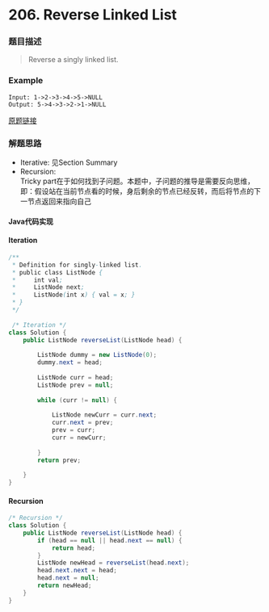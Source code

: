 # 206. Reverse Linked List
### 题目描述
> Reverse a singly linked list.

### Example
    Input: 1->2->3->4->5->NULL
    Output: 5->4->3->2->1->NULL


[原题链接](https://leetcode.com/problems/reverse-linked-list/)

### 解题思路
- Iterative: 见Section Summary
- Recursion: 
    <br>Tricky part在于如何找到子问题。本题中，子问题的推导是需要反向思维，即：假设站在当前节点看的时候，身后剩余的节点已经反转，而后将节点的下一节点返回来指向自己

#### Java代码实现
#### Iteration
``` java
/**
 * Definition for singly-linked list.
 * public class ListNode {
 *     int val;
 *     ListNode next;
 *     ListNode(int x) { val = x; }
 * }
 */
 
 /* Iteration */
class Solution {
    public ListNode reverseList(ListNode head) {
        
        ListNode dummy = new ListNode(0);
        dummy.next = head;
        
        ListNode curr = head;
        ListNode prev = null;
        
        while (curr != null) {
            
            ListNode newCurr = curr.next;
            curr.next = prev;
            prev = curr;
            curr = newCurr;
            
        }
        return prev;
        
    }
}


```

#### Recursion
```java
/* Recursion */
class Solution {
    public ListNode reverseList(ListNode head) {
        if (head == null || head.next == null) {
            return head;
        }
        ListNode newHead = reverseList(head.next);
        head.next.next = head;
        head.next = null;
        return newHead;
    }
}
```